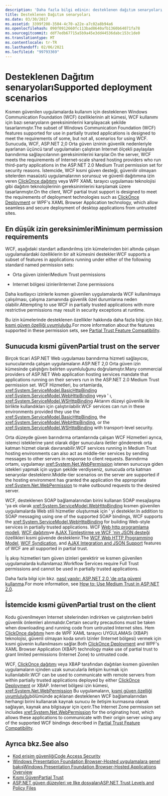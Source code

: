 ```yaml
---
description: 'Daha fazla bilgi edinin: desteklenen dağıtım senaryoları'
title: Desteklenen Dağıtım senaryoları
ms.date: 03/30/2017
ms.assetid: 3399f208-3504-4c70-a22e-a7c02a8b94a6
ms.openlocfilehash: 090f0912660fc113bad8640afb1360b64071fa78
ms.sourcegitcommit: ddf7edb67715a5b9a45e3dd44536dabc153c1de0
ms.translationtype: MT
ms.contentlocale: tr-TR
ms.lasthandoff: 02/06/2021
ms.locfileid: "99793369"
---
```

# <a name="supported-deployment-scenarios"></a><span data-ttu-id="5b75d-103">Desteklenen Dağıtım senaryoları</span><span class="sxs-lookup"><span data-stu-id="5b75d-103">Supported deployment scenarios</span></span>

<span data-ttu-id="5b75d-104">Kısmen güvenilen uygulamalarda kullanım için desteklenen Windows Communication Foundation (WCF) özelliklerinin alt kümesi, WCF kullanımı için bazı senaryoların gereksinimlerini karşılayacak şekilde tasarlanmıştır.</span><span class="sxs-lookup"><span data-stu-id="5b75d-104">The subset of Windows Communication Foundation (WCF) features supported for use in partially trusted applications is designed to meet the requirements of some, but not all, scenarios for using WCF.</span></span> <span data-ttu-id="5b75d-105">Sunucuda, WCF, ASP.NET 2,0 Orta güven izninin güvenlik nedenleriyle ayarlanan üçüncü taraf uygulamaları çalıştıran Internet ölçekli paylaşılan barındırma sağlayıcılarının gereksinimlerini karşılar.</span><span class="sxs-lookup"><span data-stu-id="5b75d-105">On the server, WCF meets the requirements of Internet-scale shared hosting providers who run third-party applications in the ASP.NET 2.0 Medium Trust permission set for security reasons.</span></span> <span data-ttu-id="5b75d-106">İstemcide, WCF kısmi güven desteği, güvenilir olmayan sitelerden masaüstü uygulamalarının sorunsuz ve güvenli dağıtımına izin veren [ClickOnce dağıtımı](/visualstudio/deployment/clickonce-security-and-deployment) veya WPF XAML tarayıcı uygulaması teknolojisi gibi dağıtım teknolojilerinin gereksinimlerini karşılamak üzere tasarlanmıştır.</span><span class="sxs-lookup"><span data-stu-id="5b75d-106">On the client, WCF partial trust support is designed to meet the requirements of deployment technologies such as [ClickOnce Deployment](/visualstudio/deployment/clickonce-security-and-deployment) or WPF's XAML Browser Application technology, which allow seamless and secure deployment of desktop applications from untrusted sites.</span></span>

## <a name="minimum-permission-requirements"></a><span data-ttu-id="5b75d-107">En düşük izin gereksinimleri</span><span class="sxs-lookup"><span data-stu-id="5b75d-107">Minimum permission requirements</span></span>

<span data-ttu-id="5b75d-108">WCF, aşağıdaki standart adlandırılmış izin kümelerinden biri altında çalışan uygulamalardaki özelliklerin bir alt kümesini destekler:</span><span class="sxs-lookup"><span data-stu-id="5b75d-108">WCF supports a subset of features in applications running under either of the following standard named permission sets:</span></span>

- <span data-ttu-id="5b75d-109">Orta güven izinleri</span><span class="sxs-lookup"><span data-stu-id="5b75d-109">Medium Trust permissions</span></span>

- <span data-ttu-id="5b75d-110">Internet bölgesi izinleri</span><span class="sxs-lookup"><span data-stu-id="5b75d-110">Internet Zone permissions</span></span>

<span data-ttu-id="5b75d-111">Daha kısıtlayıcı izinlerle kısmen güvenilen uygulamalarda WCF kullanılmaya çalışılması, çalışma zamanında güvenlik özel durumlarına neden olabilir.</span><span class="sxs-lookup"><span data-stu-id="5b75d-111">Attempting to use WCF in partially trusted applications with more restrictive permissions may result in security exceptions at runtime.</span></span>

<span data-ttu-id="5b75d-112">Bu izin kümelerinde desteklenen özellikler hakkında daha fazla bilgi için bkz. [kısmi güven özelliği uyumluluğu](partial-trust-feature-compatibility.md).</span><span class="sxs-lookup"><span data-stu-id="5b75d-112">For more information about the features supported in these permission sets, see [Partial Trust Feature Compatibility](partial-trust-feature-compatibility.md).</span></span>

## <a name="partial-trust-on-the-server"></a><span data-ttu-id="5b75d-113">Sunucuda kısmi güven</span><span class="sxs-lookup"><span data-stu-id="5b75d-113">Partial trust on the server</span></span>

<span data-ttu-id="5b75d-114">Birçok ticari ASP.NET Web uygulaması barındırma hizmeti sağlayıcısı, sunucularında çalışan uygulamaların ASP.NET 2,0 Orta güven izin kümesinde çalıştığını belirten uyumluluğunu doğrulamıştır.</span><span class="sxs-lookup"><span data-stu-id="5b75d-114">Many commercial providers of ASP.NET Web application hosting services mandate that applications running on their servers run in the ASP.NET 2.0 Medium Trust permission set.</span></span> <span data-ttu-id="5b75d-115">WCF Hizmetleri, bu ortamlarda, <xref:System.ServiceModel.BasicHttpBinding> <xref:System.ServiceModel.WebHttpBinding> veya ' ı, <xref:System.ServiceModel.WSHttpBinding> Aktarım düzeyi güvenlik ile birlikte kullandıkları için çalıştırılabilir.</span><span class="sxs-lookup"><span data-stu-id="5b75d-115">WCF services can run in these environments provided they use the <xref:System.ServiceModel.BasicHttpBinding>, the <xref:System.ServiceModel.WebHttpBinding>, or the <xref:System.ServiceModel.WSHttpBinding> with transport-level security.</span></span>

<span data-ttu-id="5b75d-116">Orta düzeyde güven barındırma ortamlarında çalışan WCF Hizmetleri ayrıca, istemci isteklerine yanıt olarak diğer sunuculara iletiler göndererek orta katman hizmet olarak davranabilir.</span><span class="sxs-lookup"><span data-stu-id="5b75d-116">WCF services running in Medium Trust hosting environments can also act as middle-tier services by sending messages to other servers in response to client requests.</span></span> <span data-ttu-id="5b75d-117">Barındırma ortamı, uygulamayı <xref:System.Net.WebPermission> istenen sunucuya giden istekleri yapmak için uygun şekilde verdiyseniz, sunucuda orta katman senaryolar desteklenir.</span><span class="sxs-lookup"><span data-stu-id="5b75d-117">Middle-tier scenarios on the server are supported if the hosting environment has granted the application the appropriate <xref:System.Net.WebPermission> to make outbound requests to the desired server.</span></span>

<span data-ttu-id="5b75d-118">WCF, desteklenen SOAP bağlamalarından birini kullanan SOAP mesajlaşma 'ya ek olarak <xref:System.ServiceModel.WebHttpBinding> kısmen güvenilen uygulamalarda Web stili hizmetler oluşturmak için ' yi destekler.</span><span class="sxs-lookup"><span data-stu-id="5b75d-118">In addition to SOAP messaging using one of the supported SOAP bindings, WCF supports the <xref:System.ServiceModel.WebHttpBinding> for building Web-style services in partially trusted applications.</span></span> <span data-ttu-id="5b75d-119">WCF [Web http programlama modeli](wcf-web-http-programming-model.md), [WCF dağıtımı](wcf-syndication.md)ve [AJAX Tümleştirme ve WCF 'nin JSON desteği](ajax-integration-and-json-support.md) özellikleri kısmi güvende desteklenir.</span><span class="sxs-lookup"><span data-stu-id="5b75d-119">The [WCF Web HTTP Programming Model](wcf-web-http-programming-model.md), [WCF Syndication](wcf-syndication.md), and [AJAX Integration and JSON Support](ajax-integration-and-json-support.md) features of WCF are all supported in partial trust.</span></span>

<span data-ttu-id="5b75d-120">İş akışı hizmetleri tam güven izinleri gerektirir ve kısmen güvenilen uygulamalarda kullanılamaz.</span><span class="sxs-lookup"><span data-stu-id="5b75d-120">Workflow Services require Full Trust permissions and cannot be used in partially trusted applications.</span></span>

<span data-ttu-id="5b75d-121">Daha fazla bilgi için bkz. [nasıl yapılır: ASP.NET 2,0 'de orta güveni kullanma](/previous-versions/msp-n-p/ff648344(v=pandp.10)).</span><span class="sxs-lookup"><span data-stu-id="5b75d-121">For more information, see [How to: Use Medium Trust in ASP.NET 2.0](/previous-versions/msp-n-p/ff648344(v=pandp.10)).</span></span>

## <a name="partial-trust-on-the-client"></a><span data-ttu-id="5b75d-122">İstemcide kısmi güven</span><span class="sxs-lookup"><span data-stu-id="5b75d-122">Partial trust on the client</span></span>

<span data-ttu-id="5b75d-123">Kodu güvenilmeyen Internet sitelerinden indirirken ve çalıştırırken belirli güvenlik önlemleri alınmalıdır.</span><span class="sxs-lookup"><span data-stu-id="5b75d-123">Certain security precautions must be taken when downloading and running code from untrusted Internet sites.</span></span> <span data-ttu-id="5b75d-124">Hem [ClickOnce dağıtımı](/visualstudio/deployment/clickonce-security-and-deployment) hem de WPF XAML tarayıcı UYGULAMASı (XBAP) teknolojisi, güvenli olmayan koda sınırlı Izinler (Internet bölgesi) vermek için kısmi güvenin kullanılmasını sağlar.</span><span class="sxs-lookup"><span data-stu-id="5b75d-124">Both [ClickOnce Deployment](/visualstudio/deployment/clickonce-security-and-deployment) and WPF's XAML Browser Application (XBAP) technology make use of partial trust to grant limited permissions (Internet Zone) to untrusted code.</span></span>

<span data-ttu-id="5b75d-125">WCF, [ClickOnce dağıtımı](/visualstudio/deployment/clickonce-security-and-deployment) veya XBAP tarafından dağıtılan kısmen güvenilen uygulamaların içinden uzak sunucularla iletişim kurmak için kullanılabilir.</span><span class="sxs-lookup"><span data-stu-id="5b75d-125">WCF can be used to communicate with remote servers from within partially trusted applications deployed by either [ClickOnce Deployment](/visualstudio/deployment/clickonce-security-and-deployment) or XBAP.</span></span> <span data-ttu-id="5b75d-126">Internet bölgesi izin kümesi, <xref:System.Net.WebPermission> Bu uygulamaların, [kısmi güven özelliği uyumluluğu](partial-trust-feature-compatibility.md)bölümünde açıklanan desteklenen WCF bağlamalarından herhangi birini kullanarak kaynak sunucu ile iletişim kurmasına olanak sağlayan, kaynak ana bilgisayar için içerir.</span><span class="sxs-lookup"><span data-stu-id="5b75d-126">The Internet Zone permission set includes <xref:System.Net.WebPermission> for the originating host, which allows these applications to communicate with their origin server using any of the supported WCF bindings described in [Partial Trust Feature Compatibility](partial-trust-feature-compatibility.md).</span></span>

## <a name="see-also"></a><span data-ttu-id="5b75d-127">Ayrıca bkz.</span><span class="sxs-lookup"><span data-stu-id="5b75d-127">See also</span></span>

- [<span data-ttu-id="5b75d-128">Kod erişim güvenliği</span><span class="sxs-lookup"><span data-stu-id="5b75d-128">Code Access Security</span></span>](../../misc/code-access-security.md)
- [<span data-ttu-id="5b75d-129">Windows Presentation Foundation Browser-Hosted uygulamalara genel bakış</span><span class="sxs-lookup"><span data-stu-id="5b75d-129">Windows Presentation Foundation Browser-Hosted Applications Overview</span></span>](/dotnet/desktop/wpf/app-development/wpf-xaml-browser-applications-overview)
- [<span data-ttu-id="5b75d-130">Kısmi Güven</span><span class="sxs-lookup"><span data-stu-id="5b75d-130">Partial Trust</span></span>](partial-trust.md)
- <span data-ttu-id="5b75d-131">[ASP.NET güven düzeyleri ve Ilke dosyaları](/previous-versions/wyts434y(v=vs.140))</span><span class="sxs-lookup"><span data-stu-id="5b75d-131">[ASP.NET Trust Levels and Policy Files](/previous-versions/wyts434y(v=vs.140))</span></span>
